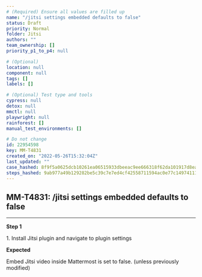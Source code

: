 ```yaml
---
# (Required) Ensure all values are filled up
name: "/jitsi settings embedded defaults to false"
status: Draft
priority: Normal
folder: Jitsi
authors: ""
team_ownership: []
priority_p1_to_p4: null

# (Optional)
location: null
component: null
tags: []
labels: []

# (Optional) Test type and tools
cypress: null
detox: null
mmctl: null
playwright: null
rainforest: []
manual_test_environments: []

# Do not change
id: 22954598
key: MM-T4831
created_on: "2022-05-26T15:32:04Z"
last_updated: ""
case_hashed: 8f9f5a0625dcb10261ea06515933dbeeac9ee666318f62da101917d8ea039c612b0e56cb772eb223e85f198968749012
steps_hashed: 9ab977a49b129282be5c39c7e7ed4cf42558711594ac0e77c14974111b7deefda68de997b00ddbeef5783fed55cea21c
---
```


<!-- (Auto-generated) Based on frontmatter's "key" and "name" -->

## MM-T4831: /jitsi settings embedded defaults to false

---

**Step 1**

1\. Install Jitsi plugin and navigate to plugin settings

**Expected**

Embed Jitsi video inside Mattermost is set to false. (unless previously modified)
